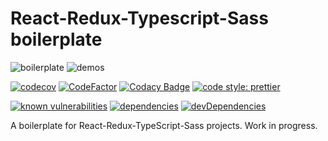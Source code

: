 # React-Redux-Typescript-Sass boilerplate

![boilerplate](https://github.com/zw627/react-redux-typescript-sass-boilerplates/workflows/boilerplate/badge.svg)
![demos](https://github.com/zw627/react-redux-typescript-sass-boilerplates/workflows/demos/badge.svg)

[![codecov](https://codecov.io/gh/zw627/react-redux-typescript-sass-boilerplates/branch/master/graph/badge.svg?token=OsVLx0rz4f)](https://codecov.io/gh/zw627/react-redux-typescript-sass-boilerplates)
[![CodeFactor](https://www.codefactor.io/repository/github/zw627/react-redux-typescript-sass-boilerplates/badge)](https://www.codefactor.io/repository/github/zw627/react-redux-typescript-sass-boilerplates)
[![Codacy Badge](https://api.codacy.com/project/badge/Grade/a2d42c4d0a4f4611b17c9d0a811d7541)](https://app.codacy.com/manual/zhuanyan.wang/react-redux-typescript-sass-boilerplates?utm_source=github.com&utm_medium=referral&utm_content=zw627/react-redux-typescript-sass-boilerplates&utm_campaign=Badge_Grade_Dashboard)
[![code style: prettier](https://img.shields.io/badge/code_style-prettier-ff69b4.svg)](https://github.com/prettier/prettier)

[![known vulnerabilities](https://snyk.io/test/github/zw627/react-redux-typescript-sass-boilerplates/badge.svg?targetFile=demo/package.json)](https://snyk.io/test/github/zw627/react-redux-typescript-sass-boilerplates?targetFile=demo/package.json)
[![dependencies](https://david-dm.org/zw627/react-redux-typescript-sass-boilerplates/status.svg?path=default)](https://david-dm.org/zw627/react-redux-typescript-sass-boilerplates?path=demo)
[![devDependencies](https://david-dm.org/zw627/react-redux-typescript-sass-boilerplates/dev-status.svg?path=default)](https://david-dm.org/zw627/react-redux-typescript-sass-boilerplates?path=demo&type=dev)

A boilerplate for React-Redux-TypeScript-Sass projects. Work in progress.
